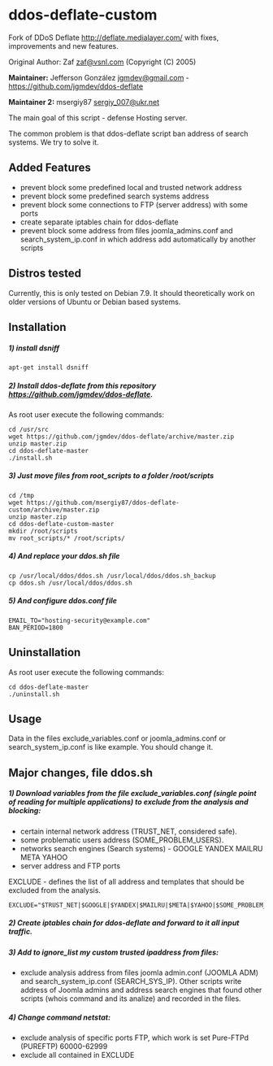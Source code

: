# ddos-deflate-custom

Fork of DDoS Deflate http://deflate.medialayer.com/ with fixes, improvements and new features.

Original Author: Zaf zaf@vsnl.com (Copyright (C) 2005)

**Maintainer:** Jefferson González <jgmdev@gmail.com> - https://github.com/jgmdev/ddos-deflate

**Maintainer 2:** msergiy87 <sergiy_007@ukr.net>

The main goal of this script - defense Hosting server.

The common problem is that ddos-deflate script ban address of search systems. We try to solve it.

Added Features
------------

- prevent block some predefined local and trusted network address
- prevent block some predefined search systems address
- prevent block some connections to FTP (server address) with some ports
- create separate iptables chain for ddos-deflate
- prevent block some address from files joomla_admins.conf and search_system_ip.conf in which address add automatically by another scripts

Distros tested
------------

Currently, this is only tested on Debian 7.9. It should theoretically work on older versions of Ubuntu or Debian based systems.

Installation
------------

##### 1) install dsniff

```shell
apt-get install dsniff
```

##### 2) Install ddos-deflate from this repository https://github.com/jgmdev/ddos-deflate.
As root user execute the following commands:

```shell
cd /usr/src
wget https://github.com/jgmdev/ddos-deflate/archive/master.zip
unzip master.zip
cd ddos-deflate-master
./install.sh
```

##### 3) Just move files from root_scripts to a folder /root/scripts

```shell
cd /tmp
wget https://github.com/msergiy87/ddos-deflate-custom/archive/master.zip
unzip master.zip
cd ddos-deflate-custom-master
mkdir /root/scripts
mv root_scripts/* /root/scripts/
```

##### 4) And replace your ddos.sh file

```shell
cp /usr/local/ddos/ddos.sh /usr/local/ddos/ddos.sh_backup
cp ddos.sh /usr/local/ddos/ddos.sh
```

##### 5) And configure ddos.conf file

```
EMAIL_TO="hosting-security@example.com"
BAN_PERIOD=1800
```

Uninstallation
------------

As root user execute the following commands:

```shell
cd ddos-deflate-master
./uninstall.sh
```

Usage
------------
Data in the files exclude_variables.conf or joomla_admins.conf or search_system_ip.conf is like example. You should change it.

Major changes, file ddos.sh
------------

##### 1) Download variables from the file exclude_variables.conf (single point of reading for multiple applications) to exclude from the analysis and blocking:
- certain internal network address (TRUST_NET, considered safe).
- some problematic users address (SOME_PROBLEM_USERS).
- networks search engines (Search systems) - GOOGLE YANDEX MAILRU META YAHOO
- server address and FTP ports

EXCLUDE - defines the list of all address and templates that should be excluded from the analysis.
```
EXCLUDE="$TRUST_NET|$GOOGLE|$YANDEX|$MAILRU|$META|$YAHOO|$SOME_PROBLEM_USERS"
```
##### 2) Create iptables chain for ddos-deflate and forward to it all input traffic.

##### 3) Add to ignore_list my custom trusted ipaddress from files:
- exclude analysis address from files joomla admin.conf (JOOMLA ADM) and search_system_ip.conf (SEARCH_SYS_IP). Other scripts write address of Joomla admins and address search engines that found other scripts (whois command and its analize) and recorded in the files.

##### 4) Change command netstat:
- exclude analysis of specific ports FTP, which work is set Pure-FTPd (PUREFTP) 60000-62999
- exclude all contained in EXCLUDE
